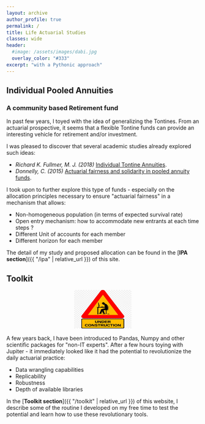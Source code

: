```yaml
---
layout: archive
author_profile: true
permalink: /
title: Life Actuarial Studies
classes: wide
header:
  #image: /assets/images/dabi.jpg
  overlay_color: "#333"
excerpt: "with a Pythonic approach"
---
```


## Individual Pooled Annuities
### A community based Retirement fund

In past few years, I toyed with the idea of generalizing the Tontines. From an actuarial prospective, it seems that a flexible Tontine funds can provide an interesting vehicle for retirement and/or investment.

I was pleased to discover that several academic studies already explored such ideas:
* *Richard K. Fullmer, M. J. (2018)*  [Individual Tontine Annuities](https://ssrn.com/abstract=3217551).  
* *Donnelly, C. (2015)* [Actuarial fairness and solidarity in pooled annuity funds](https://arxiv.org/abs/1311.5120).

I took upon to further explore this type of funds - especially on the allocation principles necessary to ensure "actuarial fairness" in a mechanism that allows:
* Non-homogeneous population (in terms of expected survival rate)
* Open entry mechanism: how to accommodate new entrants at each time steps ?
* Different Unit of accounts for each member
* Different horizon for each member

The detail of my study and proposed allocation can be found in the [**IPA section**]({{ "/ipa" | relative_url }}) of this site.


## Toolkit

<div>
 <p align="center">
   <img src="assets/images/wip_small.jpg" alt="wip"
 	   title="Under Construction" width="150" height="100" />
 </p>
</div>

A few years back, I have been introduced to Pandas, Numpy and other scientific packages for "non-IT experts". After a few hours toying with Jupiter - it immediately looked like it had the potential to revolutionize the daily actuarial practice:
* Data wrangling capabilities
* Replicability
* Robustness
* Depth of available libraries

In the [**Toolkit section**]({{ "/toolkit" | relative_url }}) of this website, I describe some of the routine I developed on my free time to test the potential and learn how to use these revolutionary tools.
